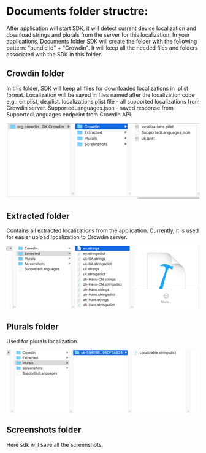 # Documents folder structre:

After application will start SDK, it will detect current device localization and download strings and plurals from the server for this localization. In your applications, Documents folder SDK will create the folder with the following pattern: "bundle id" + "Crowdin". It will keep all the needed files and folders associated with the SDK in this folder. 

## Crowdin folder
In this folder, SDK will keep all files for downloaded localizations in .plist format. Localization will be saved in files named after the localization code e.g.: en.plist, de.plist. localizations.plist file - all supported localizations from Crowdin server. SupportedLanguages.json - saved response from SupportedLanguages endpoint from Crowdin API.

<img src='./Documents/CrowdinFolder.png' width="600"/>

## Extracted folder

Contains all extracted localizations from the application. Currently, it is used for easier upload localization to Crowdin server.

<img src='./Documents/ExtractedFolder.png' width="600"/>

## Plurals folder 

Used for plurals localization. 

<img src='./Documents/PluralsFilder.png' width="600"/>

## Screenshots folder

Here sdk will save all the screenshots.
